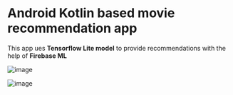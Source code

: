 

<h1>Android Kotlin based movie recommendation app</h1>

This app ues <b>Tensorflow Lite model</b> to provide recommendations with the help of <b>Firebase ML</b>

![image](https://user-images.githubusercontent.com/968987/112714013-3a8ba600-8efe-11eb-8f42-536c9e1db39f.png)

![image](https://user-images.githubusercontent.com/968987/112714069-81799b80-8efe-11eb-86d6-d68cbac6a7d8.png)
